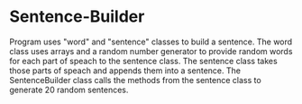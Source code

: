 # Sentence-Builder
Program uses "word" and "sentence" classes to build a sentence. The word class uses arrays and a random number generator to provide random words for each part of speach to the sentence class. The sentence class takes those parts of speach and appends them into a sentence. The SentenceBuilder class calls the methods from the sentence class to generate 20 random sentences.
